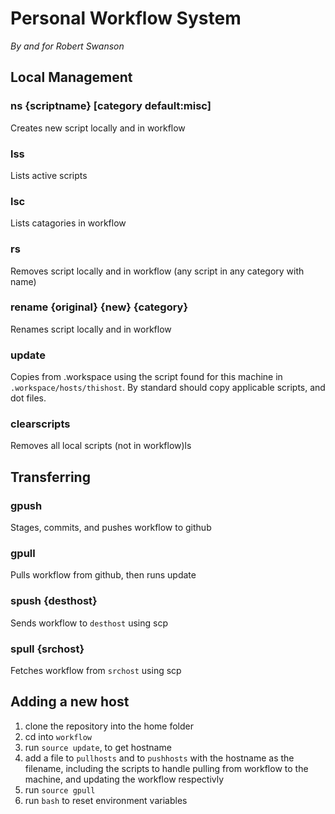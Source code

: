 # Personal Workflow System
*By and for Robert Swanson*

## Local Management

### ns {scriptname} [category default:misc]
Creates new script locally and in workflow

### lss
Lists active scripts

### lsc
Lists catagories in workflow

### rs
Removes script locally and in workflow (any script in any category with name)

### rename {original} {new} {category}
Renames script locally and in workflow

### update
Copies from .workspace using the script found for this machine in `.workspace/hosts/thishost`. By standard should copy applicable scripts, and dot files.

### clearscripts
Removes all local scripts (not in workflow)ls


## Transferring 

### gpush
Stages, commits, and pushes workflow to github

### gpull
Pulls workflow from github, then runs update

### spush {desthost}
Sends workflow to `desthost` using scp

### spull {srchost}
Fetches workflow from `srchost` using scp


## Adding a new host
1. clone the repository into the home folder
2. cd into `workflow`
3. run `source update`, to get hostname
4. add a file to `pullhosts` and to `pushhosts` with the hostname as the filename, including the scripts to handle pulling from workflow to the machine, and updating the workflow respectivly
5. run `source gpull`
6. run `bash` to reset environment variables
